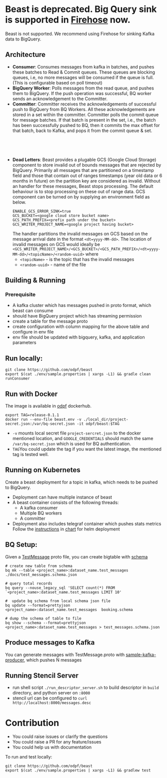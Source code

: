 
# Beast is deprecated. Big Query sink is supported in [Firehose](https://github.com/odpf/firehose) now. 

Beast is not supported. We recommend using Firehose for sinking Kafka data to BigQuery. 

## Architecture

* **Consumer**:
    Consumes messages from kafka in batches, and pushes these batches to Read & Commit queues. These queues are blocking queues, i.e, no more messages will be consumed if the queue is full. (This is configurable based on poll timeout)
* **BigQuery Worker**:
    Polls messages from the read queue, and pushes them to BigQuery. If the push operation was successful, BQ worker sends an acknowledgement to the Committer.
* **Committer**:
    Committer receives the acknowledgements of successful push to BigQuery from BQ Workers. All these acknowledgements are stored in a set within the committer. Committer polls the commit queue for message batches. If that batch is present in the set, i.e., the batch has been successfully pushed to BQ, then it commits the max offset for that batch, back to Kafka, and pops it from the commit queue & set.

<br><div style="text-align:center;width: 90%; margin:auto;"><img src="docs/images/architecture.png" alt=""></div><br>

* **Dead Letters**:
    Beast provides a plugable GCS (Google Cloud Storage) component to store invalid out of bounds messages that are rejected by BigQuery. Primarily all messages that are partitioned on a timestamp field and those that contain out of ranges timestamps (year old data or 6 months in future) on the partition key are considered as invalid. Without an handler for these messages, Beast stops processing. The default behaviour is to stop processing on these out of range data. GCS component can be turned on by supplying an environment field as below.
    ```
    ENABLE_GCS_ERROR_SINK=true
    GCS_BUCKET=<google cloud store bucket name>
    GCS_PATH_PREFIX=<prefix path under the bucket>
    GCS_WRITER_PROJECT_NAME=<google project having bucket>
    ```
    The handler partitions the invalid messages on GCS based on the message arrival date in the format `<dt=yyyy-MM-dd>`. The location of invalid messages on GCS would ideally be `<GCS_WRITER_PROJECT_NAME>/<GCS_BUCKET>/<GCS_PATH_PREFIX>/<dt=yyyy-MM-dd>/<topicName>/<random-uuid>` where
    - `<topicName>` - is the topic that has the invalid messages
    - `<random-uuid>` - name of the file

## Building & Running

### Prerequisite
* A kafka cluster which has messages pushed in proto format, which beast can consume
* should have BigQuery project which has streaming permission
* create a table for the message proto
* create configuration with column mapping for the above table and configure in env file
* env file should be updated with bigquery, kafka, and application parameters

## Run locally:
```
git clone https://github.com/odpf/beast
export $(cat ./env/sample.properties | xargs -L1) && gradle clean runConsumer
```

## Run with Docker
The image is available in [odpf](https://hub.docker.com/r/odpf/beast) dockerhub.

```
export TAG=release-0.1.1
docker run --env-file beast.env -v ./local_dir/project-secret.json:/var/bq-secret.json -it odpf/beast:$TAG
```
* `-v` mounts local secret file `project-sercret.json` to the docker mentioned location, and `GOOGLE_CREDENTIALS` should match the same `/var/bq-secret.json` which is used for BQ authentication.
* `TAG`You could update the tag if you want the latest image, the mentioned tag is tested well.

## Running on Kubernetes

Create a beast deployment for a topic in kafka, which needs to be pushed to BigQuery.
* Deployment can have multiple instance of beast
* A beast container consists of the following threads:
  - A kafka consumer
  - Multiple BQ workers
  - A committer
* Deployment also includes telegraf container which pushes stats metrics
Follow the [instructions](https://github.com/gojektech/charts/tree/master/incubator/beast) in [chart](https://github.com/gojektech/charts) for helm deployment

## BQ Setup:
Given a [TestMessage](./src/test/proto/TestMessage.proto) proto file, you can create bigtable with [schema](./docs/test_messages.schema.json)
```
# create new table from schema
bq mk --table <project_name>:dataset_name.test_messages ./docs/test_messages.schema.json

# query total records
bq query --nouse_legacy_sql 'SELECT count(*) FROM `<project_name>:dataset_name.test_messages LIMIT 10'

#  update bq schema from local schema json file
bq update --format=prettyjson <project_name>:dataset_name.test_messages  booking.schema

# dump the schema of table to file
bq show --schema --format=prettyjson <project_name>:dataset_name.test_messages > test_messages.schema.json
```

## Produce messages to Kafka
You can generate messages with TestMessage.proto with [sample-kafka-producer](https://github.com/gojekfarm/sample-kafka-producer), which pushes N messages

## Running Stencil Server
* run shell script `./run_descriptor_server.sh` to build descriptor in `build` directory, and python server on `:8000`
* stencil url can be configured to `curl http://localhost:8000/messages.desc`


# Contribution

* You could raise issues or clarify the questions
* You could raise a PR for any feature/issues
* You could help us with documentation

To run and test locally:
```
git clone https://github.com/odpf/beast
export $(cat ./env/sample.properties | xargs -L1) && gradlew test
```

